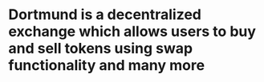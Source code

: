 # Dortmund is a decentralized exchange which allows users to buy and sell tokens using swap functionality and many more